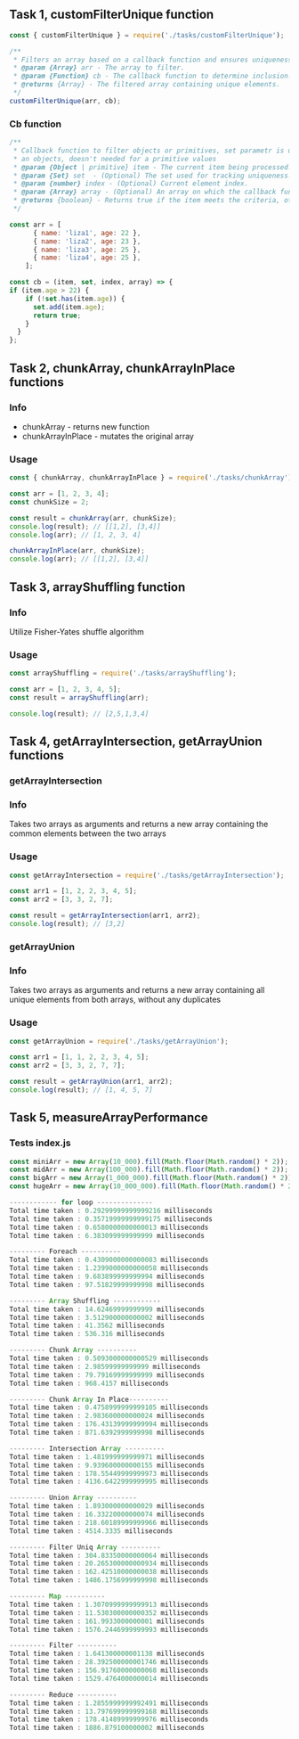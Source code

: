 ## Task 1, customFilterUnique function

```JavaScript
const { customFilterUnique } = require('./tasks/customFilterUnique');
```

```javascript
/**
 * Filters an array based on a callback function and ensures uniqueness.
 * @param {Array} arr - The array to filter.
 * @param {Function} cb - The callback function to determine inclusion.
 * @returns {Array} - The filtered array containing unique elements.
 */
customFilterUnique(arr, cb);
```

### Cb function

```JavaScript
/**
 * Callback function to filter objects or primitives, set parametr is used to truck uniqueness for
 * an objects, doesn't needed for a primitive values
 * @param {Object | primitive} item - The current item being processed.
 * @param {Set} set  - (Optional) The set used for tracking uniqueness.
 * @param {number} index - (Optional) Current element index.
 * @param {Array} array - (Optional) An array on which the callback function elements is called.
 * @returns {boolean} - Returns true if the item meets the criteria, otherwise returns false.
 */

const arr = [
      { name: 'liza1', age: 22 },
      { name: 'liza2', age: 23 },
      { name: 'liza3', age: 25 },
      { name: 'liza4', age: 25 },
    ];

const cb = (item, set, index, array) => {
if (item.age > 22) {
    if (!set.has(item.age)) {
      set.add(item.age);
      return true;
    }
  }
};
```

## Task 2, chunkArray, chunkArrayInPlace functions

### Info

- chunkArray - returns new function
- chunkArrayInPlace - mutates the original array

### Usage

```JavaScript
const { chunkArray, chunkArrayInPlace } = require('./tasks/chunkArray');

const arr = [1, 2, 3, 4];
const chunkSize = 2;

const result = chunkArray(arr, chunkSize);
console.log(result); // [[1,2], [3,4]]
console.log(arr); // [1, 2, 3, 4]

chunkArrayInPlace(arr, chunkSize);
console.log(arr); // [[1,2], [3,4]]
```

## Task 3, arrayShuffling function

### Info

Utilize Fisher-Yates shuffle algorithm

### Usage

```JavaScript
const arrayShuffling = require('./tasks/arrayShuffling');

const arr = [1, 2, 3, 4, 5];
const result = arrayShuffling(arr);

console.log(result); // [2,5,1,3,4]
```

## Task 4, getArrayIntersection, getArrayUnion functions

### getArrayIntersection

### Info

Takes two arrays as arguments and returns a new array containing the common elements between the two arrays

### Usage

```JavaScript
const getArrayIntersection = require('./tasks/getArrayIntersection');

const arr1 = [1, 2, 2, 3, 4, 5];
const arr2 = [3, 3, 2, 7];

const result = getArrayIntersection(arr1, arr2);
console.log(result); // [3,2]
```

### getArrayUnion

### Info

Takes two arrays as arguments and returns a new array containing all unique elements from both arrays, without any duplicates

### Usage

```JavaScript
const getArrayUnion = require('./tasks/getArrayUnion');

const arr1 = [1, 1, 2, 2, 3, 4, 5];
const arr2 = [3, 3, 2, 7, 7];

const result = getArrayUnion(arr1, arr2);
console.log(result); // [1, 4, 5, 7]
```

## Task 5, measureArrayPerformance

### Tests index.js

```JavaScript
const miniArr = new Array(10_000).fill(Math.floor(Math.random() * 2));
const midArr = new Array(100_000).fill(Math.floor(Math.random() * 2));
const bigArr = new Array(1_000_000).fill(Math.floor(Math.random() * 2));
const hugeArr = new Array(10_000_000).fill(Math.floor(Math.random() * 2));

------------ for loop --------------
Total time taken : 0.29299999999999216 milliseconds
Total time taken : 0.35719999999999175 milliseconds
Total time taken : 0.6580000000000013 milliseconds
Total time taken : 6.383099999999999 milliseconds

--------- Foreach ----------
Total time taken : 0.4309000000000083 milliseconds
Total time taken : 1.2399000000000058 milliseconds
Total time taken : 9.683899999999994 milliseconds
Total time taken : 97.51829999999998 milliseconds

--------- Array Shuffling ------------
Total time taken : 14.62469999999999 milliseconds
Total time taken : 3.512900000000002 milliseconds
Total time taken : 41.3562 milliseconds
Total time taken : 536.316 milliseconds

--------- Chunk Array ----------
Total time taken : 0.5093000000000529 milliseconds
Total time taken : 2.98599999999999 milliseconds
Total time taken : 79.79169999999999 milliseconds
Total time taken : 968.4157 milliseconds

--------- Chunk Array In Place----------
Total time taken : 0.4758999999999105 milliseconds
Total time taken : 2.983600000000024 milliseconds
Total time taken : 176.43139999999994 milliseconds
Total time taken : 871.6392999999998 milliseconds

--------- Intersection Array ----------
Total time taken : 1.481999999999971 milliseconds
Total time taken : 9.939600000000155 milliseconds
Total time taken : 178.55449999999973 milliseconds
Total time taken : 4136.6422999999995 milliseconds

--------- Union Array ----------
Total time taken : 1.893000000000029 milliseconds
Total time taken : 16.33220000000074 milliseconds
Total time taken : 218.60189999999966 milliseconds
Total time taken : 4514.3335 milliseconds

--------- Filter Uniq Array ----------
Total time taken : 304.83350000000064 milliseconds
Total time taken : 20.265300000000934 milliseconds
Total time taken : 162.42510000000038 milliseconds
Total time taken : 1486.1756999999998 milliseconds

--------- Map ----------
Total time taken : 1.3070999999999913 milliseconds
Total time taken : 11.530300000000352 milliseconds
Total time taken : 161.9933000000001 milliseconds
Total time taken : 1576.2446999999993 milliseconds

--------- Filter ----------
Total time taken : 1.641300000001138 milliseconds
Total time taken : 28.392500000001746 milliseconds
Total time taken : 156.91760000000068 milliseconds
Total time taken : 1529.4764000000014 milliseconds

--------- Reduce ----------
Total time taken : 1.2855999999992491 milliseconds
Total time taken : 13.797699999999168 milliseconds
Total time taken : 178.41489999999976 milliseconds
Total time taken : 1886.879100000002 milliseconds
```

